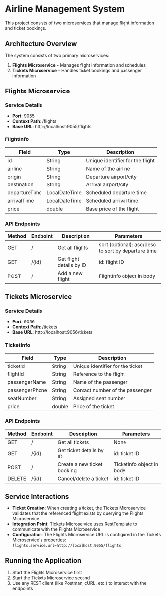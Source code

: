 # Airline Management System

This project consists of two microservices that manage flight information and ticket bookings.

## Architecture Overview

The system consists of two primary microservices:
1. **Flights Microservice** - Manages flight information and schedules
2. **Tickets Microservice** - Handles ticket bookings and passenger information

## Flights Microservice

### Service Details
- **Port**: 9055
- **Context Path**: /flights
- **Base URL**: http://localhost:9055/flights


### FlightInfo
| Field         | Type          | Description                    |
|---------------|---------------|--------------------------------|
| id            | String        | Unique identifier for the flight |
| airline       | String        | Name of the airline            |
| origin        | String        | Departure airport/city         |
| destination   | String        | Arrival airport/city           |
| departureTime | LocalDateTime | Scheduled departure time       |
| arrivalTime   | LocalDateTime | Scheduled arrival time         |
| price         | double        | Base price of the flight       |

### API Endpoints

| Method | Endpoint            | Description                           | Parameters                |
|--------|--------------------|---------------------------------------|---------------------------|
| GET    | /                  | Get all flights                       | sort (optional): asc/desc to sort by departure time |
| GET    | /{id}              | Get flight details by ID              | id: flight ID             |
| POST   | /                  | Add a new flight                      | FlightInfo object in body |

## Tickets Microservice

### Service Details
- **Port**: 9056
- **Context Path**: /tickets
- **Base URL**: http://localhost:9056/tickets


### TicketInfo
| Field          | Type   | Description                      |
|----------------|--------|----------------------------------|
| ticketId       | String | Unique identifier for the ticket |
| flightId       | String | Reference to the flight          |
| passengerName  | String | Name of the passenger            |
| passengerPhone | String | Contact number of the passenger  |
| seatNumber     | String | Assigned seat number             |
| price          | double | Price of the ticket              |

### API Endpoints

| Method | Endpoint        | Description                      | Parameters                 |
|--------|----------------|----------------------------------|----------------------------|
| GET    | /              | Get all tickets                  | None                       |
| GET    | /{id}          | Get ticket details by ID         | id: ticket ID              |
| POST   | /              | Create a new ticket booking      | TicketInfo object in body  |
| DELETE | /{id}          | Cancel/delete a ticket           | id: ticket ID              |

## Service Interactions

- **Ticket Creation**: When creating a ticket, the Tickets Microservice validates that the referenced flight exists by querying the Flights Microservice
- **Integration Point**: Tickets Microservice uses RestTemplate to communicate with the Flights Microservice
- **Configuration**: The Flights Microservice URL is configured in the Tickets Microservice's properties: `flights.service.url=http://localhost:9055/flights`

## Running the Application

1. Start the Flights Microservice first
2. Start the Tickets Microservice second
3. Use any REST client (like Postman, cURL, etc.) to interact with the endpoints
